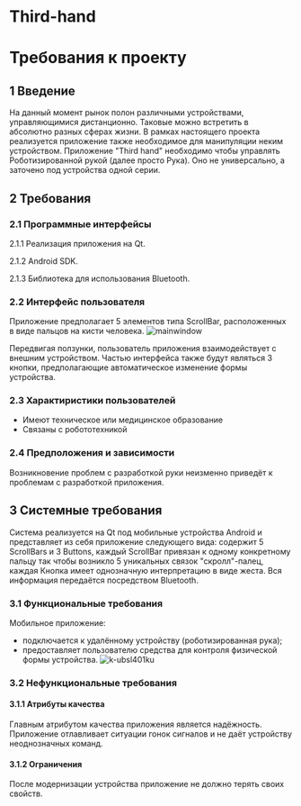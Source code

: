 # Third-hand
#   Требования к проекту
## 1 Введение
На данный момент рынок полон различными устройствами, управляющимися дистанционно. Таковые можно встретить в абсолютно разных сферах жизни. В рамках настоящего проекта реализуется приложение также необходимое для манипуляции неким устройством. Приложение "Third hand" необходимо чтобы управлять Роботизированной рукой (далее просто Рука). Оно не универсально, а заточено под устройства одной серии.
## 2 Требования
### 2.1 Программные интерфейсы

2.1.1 Реализация приложения на Qt.

2.1.2 Android SDK.

2.1.3 Библиотека для использования Bluetooth.

### 2.2 Интерфейс пользователя
Приложение предполагает 5 элементов типа ScrollBar, расположенных в виде пальцов на кисти человека. 
![mainwindow](https://user-images.githubusercontent.com/26309274/31387213-4ef2191e-add2-11e7-8e0e-01c6ee08d8f5.png)

Передвигая ползунки, пользователь приложения взаимодействует с внешним устройством. Частью интерфейса также будут являться 3 кнопки, предполагающие автоматическое изменение формы устройства.

### 2.3 Характиристики пользователей
* Имеют техническое или медицинское образование
* Связаны с робототехникой

### 2.4 Предположения и зависимости
Возникновение проблем с разработкой руки неизменно приведёт к проблемам с разработкой приложения.

## 3 Системные требования
Система реализуется на Qt под мобильные устройства Android и представляет из себя приложение следующего вида: содержит 5 ScrollBars и 3 Buttons, каждый ScrollBar привязан к одному конкретному пальцу так чтобы возникло 5 уникальных связок "скролл"-палец, каждая Кнопка имеет однозначную интерпретацию в виде жеста. Вся информация передаётся посредством Bluetooth.

### 3.1 Функциональные требования
Мобильное приложение:
* подключается к удалённому устройству (роботизированная рука);
* предоставляет пользователю средства для контроля физической формы устройства.
![k-ubsl401ku](https://user-images.githubusercontent.com/26309274/31945281-5ac5c3e8-b8d7-11e7-8260-a952c245c682.jpg)

### 3.2 Нефункциональные требования
#### 3.1.1 Атрибуты качества
Главным атрибутом качества приложения является надёжность. Приложение отлавливает ситуации гонок сигналов и не даёт устройству неоднозначных команд.
#### 3.1.2 Ограничения
После модернизации устройства приложение не должно терять своих свойств.
